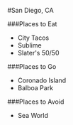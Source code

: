 #San Diego, CA

###Places to Eat
- City Tacos
- Sublime
- Slater's 50/50

###Places to Go
- Coronado Island
- Balboa Park

###Places to Avoid
- Sea World
